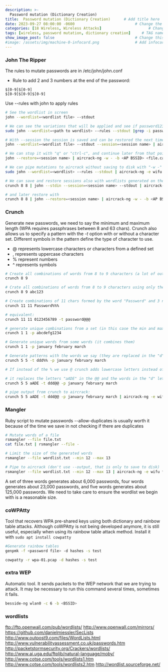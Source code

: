 ```yaml
---
description: >-
  Password mutation (Dictionary Creation)
title:  Password mutation (Dictionary Creation)      # Add title here
date: 2023-09-27 08:00:00 -0600                           # Change the date to match completion date
categories: [18 Wireless, Wireless Attacks]                     # Change Templates to Writeup
tags: [wireless, password mutation, dictionary creation]     # TAG names should always be lowercase; replace template with writeup, and add relevant tags
show_image_post: false                                    # Change this to true
#image: /assets/img/machine-0-infocard.png                # Add infocard image here for post preview image
---
```


### John The Ripper
The rules to mutate passwords are in /etc/john/john.conf

- Rule to add 2 and 3 numbers at the end of the password:
```
$[0-9]$[0-9]
$[0-9]$[0-9]$[0-9]
```

Use --rules with john to apply rules

```bash
# See the wordlist in screen
john --wordlist=<wordlist file> --stdout

# We can see the variations that will be applied and see if password123 is generated
sudo john --wordlist=<path to wordlist> --rules --stdout |grep -i password123

# With --session the session is saved and can be restored the next time it is resumed from the last password tried 
john --wordlist=<wordlist file> --stdout --session=<session name> | aircrack-ng -w - -b <AP BSSID> <file.cap>

# We can stop it with "q" or "ctrl-c", and continue later from that point
john --restore=<session name> | aircrack-ng -w - -b <AP BSSID> <file.cap>

# We can pipe mutations to aircrack without saving to disk with "-w -" :
sudo john --wordlist=<wordlist> --rules --stdout | aircrack-ng -e wifu -w - <file.pcap>

# We can save and restore sessions also with wordlists generated on the fly with crunch 
crunch 8 8 | john --stdin --session=<session name> --stdout | aircrack-ng -w - -b <AP BSSID> <file.cap>

# and later restore with
crunch 8 8 | john --restore=<session name> | aircrack-ng -w - -b <AP BSSID> <file.cap>
```

### Crunch
Generate new passwords, we need to say the minimum and maximum length (WPA requires passphrases between 8 and 63 chars). Crunch also allows us to specify a pattern with the _-t_ option with or without a character set. Different symbols in the pattern define the type of character to use.

-   @ represents lowercase characters or characters from a defined set
-   , represents uppercase characters
-   % represent numbers
-   ^ represents symbols

```bash
# Create all combinations of words from 8 to 9 characters (a lot of output, not practical)
crunch 8 9

# Crate all combinations of words from 8 to 9 characters using only the characters: a,b,c,1,2 and 3:
crunch 8 9 abc123

# Create combinations of 11 chars formed by the word "Password" and 3 numbers
crunch 11 11 Password%%%

# equivalent:
crunch 11 11 0123456789 -t password@@@

# generate unique combinations from a set (in this case the min and max lengths are ignored but we need to provide them so that the program doesn't fail)
crunch 1 1 -p abcdefg1234

# Generate unique words from some words (it combines them)
crunch 1 1 -p january february march

# Generate patterns with the words we say (they are replaced in the "d")
crunch 5 5 -t ddd%% -p january february march

# If instead of the % we use @ crunch adds lowercase letters instead of numbers

# it replaces the letters "aADE" in the @@ and the words in the "d" letters
crunch 5 5 aADE -t ddd@@ -p january february march

# pipe output from crunch to aircrack:
crunch 5 5 aADE -t ddd@@ -p january february march | aircrack-ng -e wifu file.pcap -w -

```

### Mangler
Ruby script to mutate passwords
--allow-duplicates is usually worth it because of the time we save in not checking if there are duplicates

```bash
# Mutate words of a file
rsmangler --file file.txt
cat file.txt | rsmangler --file -

# Limit the size of the generated words
rsmangler --file wordlist.txt --min 12 --max 13

# Pipe to aircrack (don't use --output, that is only to save to disk)
rsmangler --file wordlist.txt --min 12 --max 13 | aircrack-ng -e wifu file.pcap -w -
```

A set of three words generates about 6,000 passwords, four words generates about 23,000 passwords, and five words generates about 125,000 passwords. We need to take care to ensure the wordlist we begin with is a reasonable size.

### coWPAtty

Tool that recovers WPA pre-shared keys using both dictionary and rainbow table attacks. Although coWPAtty is not being developed anymore, it is still useful, especially when using its rainbow table attack method. Install it with ``sudo apt install cowpatty``

```bash
#Generate rainbow tables
genpmk -f <password file> -d hashes -s test

cowpatty -r wpa-01.pcap -d hashes -s test 
```

### extra WEP
Automatic tool. It sends packets to the WEP network that we are trying to attack. It may be necessary to run this command several times, sometimes it fails. 
```bash
besside-ng wlan0 -c 6 -b <BSSID>  
```

### wordlists
ftp://ftp.openwall.com/pub/wordlists/
http://www.openwall.com/mirrors/
https://github.com/danielmiessler/SecLists
http://www.outpost9.com/files/WordLists.html
http://www.vulnerabilityassessment.co.uk/passwords.htm
http://packetstormsecurity.org/Crackers/wordlists/
http://www.ai.uga.edu/ftplib/natural-language/moby/
http://www.cotse.com/tools/wordlists1.htm
http://www.cotse.com/tools/wordlists2.htm
http://wordlist.sourceforge.net/